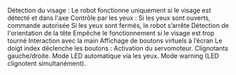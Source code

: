 Détection du visage :
Le robot fonctionne uniquement si le visage est détecté et dans l'axe
Contrôle par les yeux : Si les yeux sont ouverts, commande autorisée Si les yeux sont fermés, le robot s’arrête Détection de l'orientation de la tête
Empêche le fonctionnement si le visage est trop tourné 
Interaction avec la main
Affichage de boutons virtuels à l’écran
Le doigt index déclenche les boutons :
Activation du servomoteur.
Clignotants gauche/droite.
Mode LED automatique via les yeux.
Mode warning (LED clignotent simultanément).


